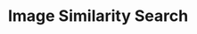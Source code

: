 ---
title: Image Similarity Search
emoji: 🍃
colorFrom: gray
colorTo: indigo
sdk: gradio
sdk_version: 3.10
app_file: app.py
pinned: false
---